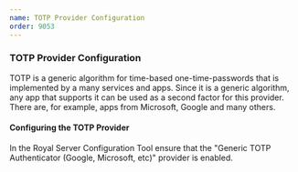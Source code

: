 ```yaml
---
name: TOTP Provider Configuration
order: 9053
---
```


### <a name="totp"></a>TOTP Provider Configuration

TOTP is a generic algorithm for time-based one-time-passwords that is implemented by a many services and apps. Since it is a generic algorithm, any app that supports it can be used as a second factor for this provider. There are, for example, apps from Microsoft, Google and many others.

#### Configuring the TOTP Provider

In the Royal Server Configuration Tool ensure that the "Generic TOTP Authenticator (Google, Microsoft, etc)" provider is enabled.
